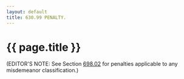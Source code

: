 ```yaml
---
layout: default 
title: 630.99 PENALTY.
---
```


{{ page.title }}
================

(EDITOR'S NOTE: See Section [698.02](38e2f631.html) for penalties
applicable to any misdemeanor classification.)

